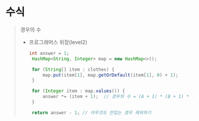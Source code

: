 # 수식
> 경우의 수 <br/>
> - 프로그래머스 위장(level2) <br/>
>   ``` java
>   int answer = 1;
>    HashMap<String, Integer> map = new HashMap<>();
>
>    for (String[] item : clothes) {
>        map.put(item[1], map.getOrDefault(item[1], 0) + 1);
>    }
>
>    for (Integer item : map.values()) {
>        answer *= (item + 1);  // 경우의 수 = (A + 1) * (B + 1) * ....
>    }
>
>    return answer - 1; // 아무것도 안입는 경우 제외하기
>   ```

